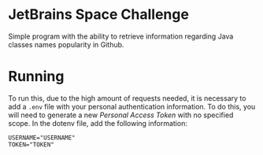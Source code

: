 # JetBrains Space Challenge
Simple program with the ability to retrieve information regarding Java classes names popularity in Github.

# Running
To run this, due to the high amount of requests needed, it is necessary to add a `.env` file with your personal authentication information. To do this, you will need to generate a new *Personal Access Token* with no specified scope. In the dotenv file, add the following information:

```
USERNAME="USERNAME"
TOKEN="TOKEN"
``` 